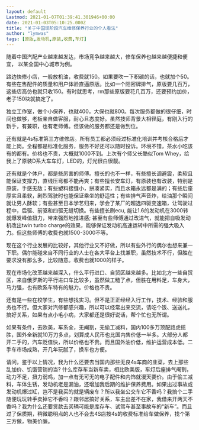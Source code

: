 ```yaml
---
layout: default
Lastmod: 2021-01-07T01:39:41.301946+00:00
date: 2021-01-03T05:10:25.000Z
title: "关于中国现阶段汽车维修保养行业的个人看法"
author: "lymwas"
tags: [原版,发动机,原装,收费,车灯]
---
```


随着中国汽配产业越来越发达，市场竞争越来越大，修车保养也越来越便捷和便宜， 以某全国中心城市为例。

路边快修小店，一般放机油，收费就150。如果要吹一下积碳的话，也就加个50。有些在售配件的质量和用户体验直逼原版。比如一个阳密牌排气，原版要几百万，这些店高仿也就只收150。有时就思考，rm那些原版要花几百万，还要预约加价，老子150块就搞定了。

独立工作室，做个小保养，也就400，大保也就800。每次服务都做的很仔细，时间也做够，老板亲自做客服，耐心且态度好。虽然技师背景大相径庭，有刚入行的新手，有兼职，也有老师傅。但该做的服务都还是做到位。

还有就是4s标准第三方维修店。所有员工都必须经过标准化培训并考核合格后才能上岗。全程都是标准化服务，服务不好还可以随时投诉。环境不错，茶水小吃该有的都有。价格也不贵，大概就1000不到。上次有个师父长酷似Tom Whey，给我上了原装D系大车车灯，LED的，灯光很白很靓。

还有就是个体户，都是些厉害的师傅。擅长的也不一样，有些擅长调避震，柔软且能保证支撑力，直线压弯都不能再爽；有些擅长安车灯，有原装也有改装，特别是原装，手感无敌；有些塑料接缝小，拼凑紧实，而且水箱永远都是满的；有些后座厚实且柔软，剧烈驾驶时也能保证乘坐的舒适性；有些排气声音炸，给油那个瞬间就让男人酥软；有些甚至日本学艺归来，学会了某厂的超选四驱变速箱，让驾驶过程中，后驱、前驱和四驱无缝切换。有些擅长刷ecu, 能让1.6的发动机在3000转就爆发峰值扭力，带来强烈地推进感; 甚至有些师傅通过改进气，就能把自吸发动机改出twin turbo charge的效果，能够保证发动机高速运转中所需的强大吸入力。但这些师傅的收费也就1500-3000不等。

现在这个行业发展的比较好，其他行业又不好做，所以有些外行的偶尔也想来兼一下职。偶尔能碰来自不同行业的人士在各大平台上找兼职，虽然技术不行，但胜在要求没有那么多，比较随意。收费也就1000的样子。

现在市场化改革越来越深入，什么平行进口、自贸区越来越多。比如北方一些自贸区，来自俄罗斯的平行进口车比较多，虽然做工糙了点，但胜在用料足，车身大，马力强，也有欧系车特有的魅力。价格也不贵。

还有是一些在校学生，有些想找实习。但不是正正经经入行工作，技术、经验和服务也不行。但大家对汽修都感兴趣，所以可以经常出来交流，请吃个饭、送送礼，搞好关系，如果有点小毛小病，大家都还是很好说话，帮个忙也无所谓。

如果有条件，去欧美，车系全，无阉割，无偷工减料，国内100多万顶配路虎揽胜，国外全新就10万刀多点，划算成人民币也比国内售价低一半多。大部分人都开二手的，汽车贬值快，所以价格也不贵。而且国外油价低，维护运营成本低。二手车市场成熟，开几年玩腻了，换车也方便。

请问，鉴于以上情况，我为什么还要去当国内那些无良4s车商的韭菜，去上那些乱加价、饥饿营销的当? 什么库存车当新车卖，相比欧美版，车灯后座排气阉割，动力不足，扭力弱鸡，加一点有无可无的电子配件和内饰就漫天要价。由于偷工减料，车体生锈，发动机老是漏油，还增加我后期的维护保养费用。如果出过事故或发动机爆过缸，岂不是我买的就是辆废车？所以我坐公交车它不香吗？我搞个二手随便玩玩转手卖掉它不香吗？跟邻居搞好关系，车主出差不在家，我借来开两天不香吗？我为什么还要贷款去买辆可能是库存车、试驾车甚至事故车的“新车”。而且过了保质期，稍微聪明点的人也不会去4S店按4s的收费标准给车做保养，找个第三方做，物美价廉。

